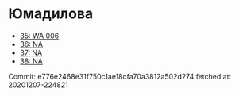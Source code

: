 # Юмадилова
- [35: WA 006](35.md)
- [36: NA](36.md)
- [37: NA](37.md)
- [38: NA](38.md)

Commit: e776e2468e31f750c1ae18cfa70a3812a502d274
 fetched at: 20201207-224821
